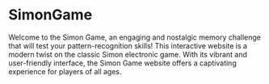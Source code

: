 # SimonGame
Welcome to the Simon Game, an engaging and nostalgic memory challenge that will test your pattern-recognition skills! This interactive website is a modern twist on the classic Simon electronic game. With its vibrant and user-friendly interface, the Simon Game website offers a captivating experience for players of all ages.
